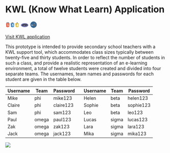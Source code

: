 # KWL (Know What Learn) Application
<img src="images/platforms.png" width="100" >

[Visit KWL application](http://kwsapp-env.hvxtdpw5gr.us-east-2.elasticbeanstalk.com/htdocs/login.php)

This prototype is intended to provide secondary school teachers with a KWL support tool, which accommodates class sizes typically between twenty-five and thirty students. In order to reflect the number of students in such a class, and provide a realistic representation of an e-learning environment, a total of twelve students were created and divided into four separate teams. The usernames, team names and passwords for each student are given in the table below.

|Username|Team |Password  |   |Username|Team |Password |
|---     |---  |---       |---|---     |---  |---      |
|Mike    |phi  |mike123   |   |Helen   |beta |helen123 |
|Claire  |phi  |claire123 |   |Sophie  |beta |sophie123|
|Sam     |phi  |sam123    |   |Leo     |beta |leo123   |
|Paul    |omega|paul123   |   |Lucas   |sigma|lucas123 |
|Zak     |omega|zak123    |   |Lara    |sigma|lara123  |
|Jack    |omega|jack123   |   |Mika    |sigma|mika123  |


![](images/)


